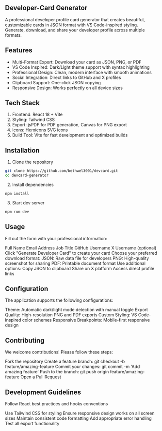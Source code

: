 ## Developer-Card Generator
A professional developer profile card generator that creates beautiful, customizable cards in JSON format with VS Code-inspired styling. Generate, download, and share your developer profile across multiple formats.

## Features
- Multi-Format Export: Download your card as JSON, PNG, or PDF
- VS Code Inspired: Dark/Light theme support with syntax highlighting
- Professional Design: Clean, modern interface with smooth animations
- Social Integration: Direct links to GitHub and X profiles
- Clipboard Support: One-click JSON copying
- Responsive Design: Works perfectly on all device sizes

## Tech Stack
1. Frontend: React 18 + Vite
2. Styling: Tailwind CSS
3. Export: jsPDF for PDF generation, Canvas for PNG export
4. Icons: Heroicons SVG icons
5. Build Tool: Vite for fast development and optimized builds

## Installation
1. Clone the repository
```bash
git clone https://github.com/bethwel3001/devcard.git
cd devcard-generator
```
2. Install dependencies
```bash
npm install
```
3. Start dev server
```bash
npm run dev
```
## Usage
Fill out the form with your professional information:

Full Name
Email Address
Job Title
GitHub Username
X Username (optional)
Click "Generate Developer Card" to create your card
Choose your preferred download format:
JSON: Raw data file for developers
PNG: High-quality screenshot for sharing
PDF: Printable document format
Use additional options:
Copy JSON to clipboard
Share on X platform
Access direct profile links

## Configuration
The application supports the following configurations:

Theme: Automatic dark/light mode detection with manual toggle
Export Quality: High-resolution PNG and PDF exports
Custom Styling: VS Code-inspired color schemes
Responsive Breakpoints: Mobile-first responsive design

## Contributing
We welcome contributions! Please follow these steps:

Fork the repository
Create a feature branch: git checkout -b feature/amazing-feature
Commit your changes: git commit -m 'Add amazing feature'
Push to the branch: git push origin feature/amazing-feature
Open a Pull Request

## Development Guidelines
Follow React best practices and hooks conventions

Use Tailwind CSS for styling
Ensure responsive design works on all screen sizes
Maintain consistent code formatting
Add appropriate error handling
Test all export functionality
